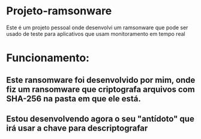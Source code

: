 # Projeto-ramsonware
Este é um projeto pessoal onde desenvolvi um ramsonware que pode ser usado de teste para aplicativos que usam monitoramento em tempo real 

# Funcionamento:
## Este ransomware foi desenvolvido por mim, onde fiz um ransomware que criptografa arquivos com SHA-256 na pasta em que ele está.
## Estou desenvolvendo agora o seu "antídoto" que irá usar a chave para descriptografar 
